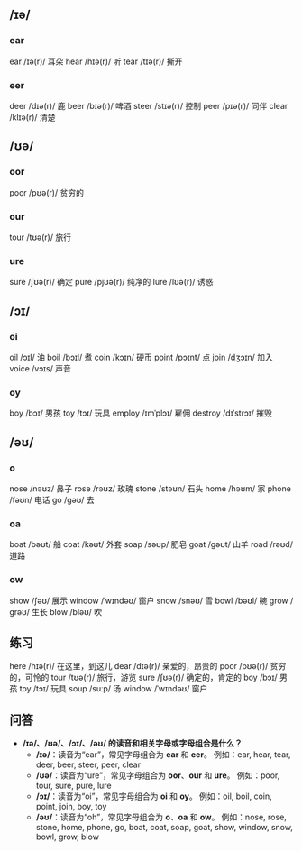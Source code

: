 ## /ɪə/

### ear

ear /ɪə(r)/ 耳朵
hear /hɪə(r)/ 听
tear /tɪə(r)/ 撕开

### eer

deer /dɪə(r)/ 鹿
beer /bɪə(r)/ 啤酒
steer /stɪə(r)/ 控制
peer /pɪə(r)/ 同伴
clear /klɪə(r)/ 清楚

## /ʊə/

### oor

poor /pʊə(r)/ 贫穷的

### our

tour /tʊə(r)/ 旅行

### ure

sure /ʃʊə(r)/ 确定
pure /pjʊə(r)/ 纯净的
lure /lʊə(r)/ 诱惑

## /ɔɪ/

### oi

oil /ɔɪl/ 油
boil /bɔɪl/ 煮
coin /kɔɪn/ 硬币
point /pɔɪnt/ 点
join /dʒɔɪn/ 加入
voice /vɔɪs/ 声音

### oy

boy /bɔɪ/ 男孩
toy /tɔɪ/ 玩具
employ /ɪmˈplɔɪ/ 雇佣
destroy /dɪˈstrɔɪ/ 摧毁

## /əʊ/

### o

nose /nəʊz/ 鼻子
rose /rəʊz/ 玫瑰
stone /stəʊn/ 石头
home /həʊm/ 家
phone /fəʊn/ 电话
go /ɡəʊ/ 去

### oa

boat /bəʊt/ 船
coat /kəʊt/ 外套
soap /səʊp/ 肥皂
goat /ɡəʊt/ 山羊
road /rəʊd/ 道路

### ow

show /ʃəʊ/ 展示
window /ˈwɪndəʊ/ 窗户
snow /snəʊ/ 雪
bowl /bəʊl/ 碗
grow /ɡrəʊ/ 生长
blow /bləʊ/ 吹

## 练习

here /hɪə(r)/ 在这里，到这儿
dear /dɪə(r)/ 亲爱的，昂贵的
poor /pʊə(r)/ 贫穷的，可怜的
tour /tʊə(r)/ 旅行，游览
sure /ʃʊə(r)/ 确定的，肯定的
boy /bɔɪ/ 男孩
toy /tɔɪ/ 玩具
soup /suːp/ 汤
window /ˈwɪndəʊ/ 窗户

## 问答

- **/ɪə/、/ʊə/、/ɔɪ/、/əʊ/ 的读音和相关字母或字母组合是什么？**
  - **/ɪə/**：读音为“ear”，常见字母组合为 **ear** 和 **eer**。
    例如：ear, hear, tear, deer, beer, steer, peer, clear
  - **/ʊə/**：读音为“ure”，常见字母组合为 **oor**、**our** 和 **ure**。
    例如：poor, tour, sure, pure, lure
  - **/ɔɪ/**：读音为“oi”，常见字母组合为 **oi** 和 **oy**。
    例如：oil, boil, coin, point, join, boy, toy
  - **/əʊ/**：读音为“oh”，常见字母组合为 **o**、**oa** 和 **ow**。
    例如：nose, rose, stone, home, phone, go, boat, coat, soap, goat, show, window, snow, bowl, grow, blow
